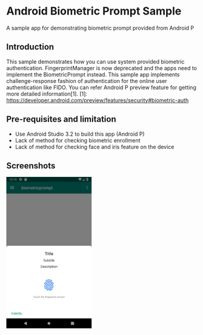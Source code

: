 # Android Biometric Prompt Sample
A sample app for demonstrating biometric prompt provided from Android P

Introduction
------------
This sample demonstrates how you can use system provided biometric authentication.
FingerprintManager is now deprecated and the apps need to implement the BiometricPrompt instead.
This sample app implements challenge-response fashion of authentication for the online user authentication like FIDO.
You can refer Android P preview feature for getting more detailed information[1].
[1]: https://developer.android.com/preview/features/security#biometric-auth

Pre-requisites and limitation
-----------------------------
- Use Android Studio 3.2 to build this app (Android P)
- Lack of method for checking biometric enrollment
- Lack of method for checking face and iris feature on the device

Screenshots
-----------
<img src="screenshot/fingerprint-system-ui-pixel-2.png" height="400" alt="Screenshot"/>